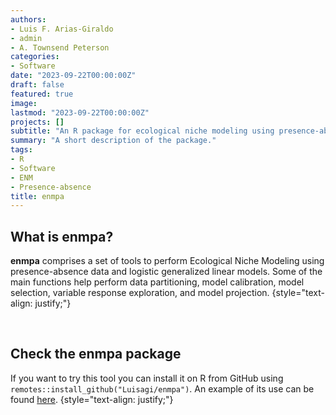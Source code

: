 ```yaml
---
authors:
- Luis F. Arias-Giraldo
- admin
- A. Townsend Peterson
categories:
- Software
date: "2023-09-22T00:00:00Z"
draft: false
featured: true
image: 
lastmod: "2023-09-22T00:00:00Z"
projects: []
subtitle: "An R package for ecological niche modeling using presence-absence data"
summary: "A short description of the package."
tags:
- R
- Software
- ENM
- Presence-absence
title: enmpa
---
```


## What is enmpa?

**enmpa** comprises a set of tools to perform Ecological Niche Modeling using presence-absence data and logistic generalized linear models. Some of the main functions help perform data partitioning, model calibration, model selection, variable response exploration, and model projection. 
{style="text-align: justify;"}

<br>

## Check the enmpa package

If you want to try this tool you can install it on R from GitHub using `remotes::install_github("Luisagi/enmpa")`. An example of its use can be found [here](https://github.com/Luisagi/enmpa#enmpa-ecological-niche-modeling-for-presence-absence-data).
{style="text-align: justify;"}

<br>